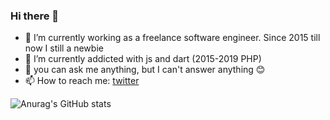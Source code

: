 ### Hi there 👋

- 🔭 I’m currently working as a freelance software engineer. Since 2015 till now I still a newbie
- 🌱 I’m currently addicted with js and dart (2015-2019 PHP)
- 💬 you can ask me anything, but I can't answer anything 😊
- 📫 How to reach me: <a href="https://twitter.com/gepeee">twitter</a>

![Anurag's GitHub stats](https://github-readme-stats.vercel.app/api?username=nggepe&count_private=true&show_icons=true&theme=tokyonight)
